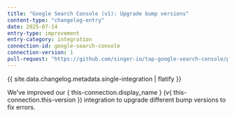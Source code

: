 ```yaml
---
title: "Google Search Console (v1): Upgrade bump versions"
content-type: "changelog-entry"
date: 2025-07-14
entry-type: improvement
entry-category: integration
connection-id: google-search-console
connection-version: 1
pull-request: "https://github.com/singer-io/tap-google-search-console/pull/46"
---
```

{{ site.data.changelog.metadata.single-integration | flatify }}

We've improved our { this-connection.display_name } (v{ this-connection.this-version }) integration to upgrade different bump versions to fix errors.